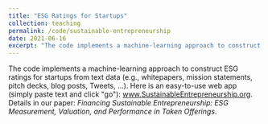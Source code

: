 ```yaml
---
title: "ESG Ratings for Startups"
collection: teaching
permalink: /code/sustainable-entrepreneurship
date: 2021-06-16
excerpt: "The code implements a machine-learning approach to construct ESG ratings for startups from text data (e.g., whitepapers, mission statements, pitch decks, blog posts, Tweets, ...). Our approach is also available via a web app -- no ML/coding skills required (simply copy&paste text)."
---
```


The code implements a machine-learning approach to construct ESG ratings for startups from text data (e.g., whitepapers, mission statements, pitch decks, blog posts, Tweets, ...). Here is an easy-to-use web app (simply paste text and click "go"): <a href="https://www.sustainableentrepreneurship.org/" target="_blank">www.SustainableEntrepreneurship.org</a>. Details in our paper: <i>Financing Sustainable Entrepreneurship: ESG Measurement, Valuation, and Performance in Token Offerings</i>.
